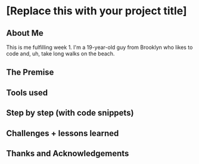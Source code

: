 # [Replace this with your project title]

## About Me
  This is me fulfilling week 1. I'm a 19-year-old guy from Brooklyn who likes to code and, uh, take long walks on the beach.
## The Premise

## Tools used

## Step by step (with code snippets)

## Challenges + lessons learned

## Thanks and Acknowledgements
